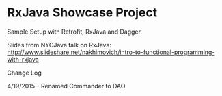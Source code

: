 RxJava Showcase Project
=============

Sample Setup with Retrofit, RxJava  and Dagger.


Slides from NYCJava talk on RxJava: 
http://www.slideshare.net/nakhimovich/intro-to-functional-programming-with-rxjava


Change Log

4/19/2015 - Renamed Commander to DAO

